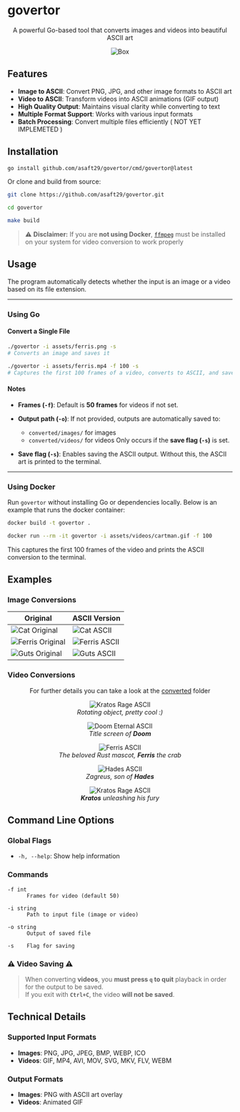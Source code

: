 # govertor 

<p align="center">
  A powerful Go-based tool that converts images and videos into beautiful ASCII art
</p>

<p align="center">
  <img src="converted/videos/golang_ascii.gif" alt="Box">
</p>


## Features

- **Image to ASCII**: Convert PNG, JPG, and other image formats to ASCII art
- **Video to ASCII**: Transform videos into ASCII animations (GIF output)
- **High Quality Output**: Maintains visual clarity while converting to text
- **Multiple Format Support**: Works with various input formats
- **Batch Processing**: Convert multiple files efficiently ( NOT YET IMPLEMETED )

## Installation

```bash
go install github.com/asaft29/govertor/cmd/govertor@latest
```

Or clone and build from source:

```bash
git clone https://github.com/asaft29/govertor.git

cd govertor

make build
```
> ⚠ **Disclaimer:** If you are **not using Docker**, [`ffmpeg`](https://www.ffmpeg.org/download.html) must be installed on your system for video conversion to work properly


## Usage

The program automatically detects whether the input is an image or a video based on its file extension.

---

### Using Go

#### Convert a Single File

```bash
./govertor -i assets/ferris.png -s
# Converts an image and saves it

./govertor -i assets/ferris.mp4 -f 100 -s
# Captures the first 100 frames of a video, converts to ASCII, and saves it
```

#### Notes

* **Frames (`-f`)**:
  Default is **50 frames** for videos if not set.

* **Output path (`-o`)**:
  If not provided, outputs are automatically saved to:

  * `converted/images/` for images
  * `converted/videos/` for videos
    Only occurs if the **save flag (`-s`)** is set.

* **Save flag (`-s`)**:
  Enables saving the ASCII output. Without this, the ASCII art is printed to the terminal.

---

### Using Docker

Run `govertor` without installing Go or dependencies locally. Below is an example that runs the docker container:

```bash
docker build -t govertor .

docker run --rm -it govertor -i assets/videos/cartman.gif -f 100
```

This captures the first 100 frames of the video and prints the ASCII conversion to the terminal.


## Examples

### Image Conversions

| Original | ASCII Version |
|----------|---------------|
| ![Cat Original](assets/images/cat.png) | ![Cat ASCII](converted/images/cat_ascii.png) |
| ![Ferris Original](assets/images/ferris.jpg) | ![Ferris ASCII](converted/images/ferris_ascii.png) |
| ![Guts Original](assets/images/guts.jpg) | ![Guts ASCII](converted/images/guts_ascii.png) |

### Video Conversions

<p align="center">
  For further details you can take a look at the <a href="converted/">converted</a> folder
</p>


<p align="center">
  <img src="converted/videos/box_ascii.gif" alt="Kratos Rage ASCII"><br>
  <em>Rotating object, pretty cool :)</em>
</p>

<p align="center">
  <img src="converted/videos/doom_eternal_ascii.gif" alt="Doom Eternal ASCII"><br>
  <em>Title screen of <strong>Doom</strong></em>
</p>

<p align="center">
  <img src="converted/videos/ferris_ascii.gif" alt="Ferris ASCII"><br>
  <em>The beloved Rust mascot, <strong>Ferris</strong> the crab</em>
</p>

<p align="center">
  <img src="converted/videos/hades_ascii.gif" alt="Hades ASCII"><br>
  <em>Zagreus, son of <strong>Hades</strong></em>
</p>

<p align="center">
  <img src="converted/videos/kratos_rage_ascii.gif" alt="Kratos Rage ASCII"><br>
  <em><strong>Kratos</strong> unleashing his fury</em>
</p>


## Command Line Options

### Global Flags
- `-h, --help`: Show help information

### Commands
```
-f int
      Frames for video (default 50)

-i string
      Path to input file (image or video)

-o string
      Output of saved file

-s    Flag for saving
```

### ⚠ Video Saving ⚠
> When converting **videos**, you **must press `q` to quit** playback in order for the output to be saved.  
If you exit with **`Ctrl+C`**, the video **will not be saved**.

## Technical Details

### Supported Input Formats
- **Images**: PNG, JPG, JPEG, BMP, WEBP, ICO
- **Videos**: GIF, MP4, AVI, MOV, SVG, MKV, FLV, WEBM

### Output Formats
- **Images**: PNG with ASCII art overlay
- **Videos**: Animated GIF
